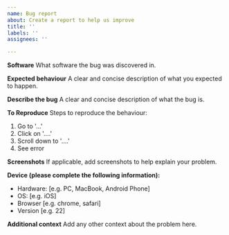 ```yaml
---
name: Bug report
about: Create a report to help us improve
title: ''
labels: ''
assignees: ''

---
```


**Software**
What software the bug was discovered in.

**Expected behaviour**
A clear and concise description of what you expected to happen.

**Describe the bug**
A clear and concise description of what the bug is.

**To Reproduce**
Steps to reproduce the behaviour:
1. Go to '...'
2. Click on '....'
3. Scroll down to '....'
4. See error

**Screenshots**
If applicable, add screenshots to help explain your problem.

**Device (please complete the following information):**
 - Hardware: [e.g. PC, MacBook, Android Phone]
 - OS: [e.g. iOS]
 - Browser [e.g. chrome, safari]
 - Version [e.g. 22]

**Additional context**
Add any other context about the problem here.
